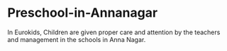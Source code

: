 # Preschool-in-Annanagar
In Eurokids, Children are given proper care and attention by the teachers and management in the schools in Anna Nagar.
